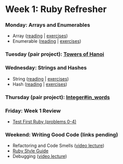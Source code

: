 # Week 1: Ruby Refresher
### Monday: Arrays and Enumerables
- Array ([reading][array-reading] | [exercises][array-exercises])
- Enumerable ([reading][enumerable-reading] | [exercises][enumerable-exercises])

[array-reading]: ./w1d1/array.md
[array-exercises]: ./w1d1/array.md#exercises
[enumerable-reading]: ./w1d1/enumerable.md
[enumerable-exercises]: ./w1d1/enumerable.md#exercises

### Tuesday (pair project): [Towers of Hanoi][towers-of-hanoi]

[towers-of-hanoi]: ./w1d2/

### Wednesday: Strings and Hashes
- String ([reading][string-reading] | [exercises][string-exercises])
- Hash ([reading][hash-reading] | [exercises][hash-exercises])

[string-reading]: ./w1d3/string.md
[string-exercises]: ./w1d3/string.md#exercises
[hash-reading]: ./w1d3/hash.md
[hash-exercises]: ./w1d3/hash.md#exercises

### Thursday (pair project): [Integer#in_words][in-words]

[in-words]: ./w1d4/

### Friday: Week 1 Review
- [Test First Ruby (problems 0-4)][test-first-i]

[test-first-i]: ./w1d5/

### Weekend: Writing Good Code (links pending)
- Refactoring and Code Smells ([video lecture][refactoring-video])
- [Ruby Style Guide][ruby-styleguide]
- Debugging ([video lecture][debugging_video])

[refactoring-video]: https://www.youtube.com/watch?v=DC-pQPq0acs
[ruby-styleguide]: https://github.com/styleguide/ruby
[debugging_video]: https://vimeo.com/129370279
